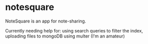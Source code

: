 # notesquare
<p>NoteSquare is an app for note-sharing.</p>
<p>Currently needing help for: using search queries to filter the index, uploading files to mongoDB using multer (I'm an amateur)</p>
